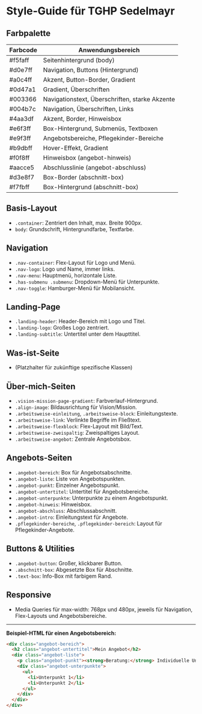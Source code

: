 # Style-Guide für TGHP Sedelmayr

## Farbpalette
| Farbcode       | Anwendungsbereich                                 |
|----------------|---------------------------------------------------|
| #f5faff      | Seitenhintergrund (body)                          |
| #d0e7ff      | Navigation, Buttons (Hintergrund)                 |
| #a0c4ff      | Akzent, Button-Border, Gradient                   |
| #0d47a1      | Gradient, Überschriften                           |
| #003366      | Navigationstext, Überschriften, starke Akzente    |
| #004b7c      | Navigation, Überschriften, Links                  |
| #4aa3df      | Akzent, Border, Hinweisbox                        |
| #e6f3ff      | Box-Hintergrund, Submenüs, Textboxen              |
| #e9f3ff      | Angebotsbereiche, Pflegekinder-Bereiche           |
| #b9dbff      | Hover-Effekt, Gradient                            |
| #f0f8ff      | Hinweisbox (angebot-hinweis)                      |
| #aacce5      | Abschlusslinie (angebot-abschluss)                |
| #d3e8f7      | Box-Border (abschnitt-box)                        |
| #f7fbff      | Box-Hintergrund (abschnitt-box)                   |

## Basis-Layout
- `.container`: Zentriert den Inhalt, max. Breite 900px.
- `body`: Grundschrift, Hintergrundfarbe, Textfarbe.

## Navigation
- `.nav-container`: Flex-Layout für Logo und Menü.
- `.nav-logo`: Logo und Name, immer links.
- `.nav-menu`: Hauptmenü, horizontale Liste.
- `.has-submenu .submenu`: Dropdown-Menü für Unterpunkte.
- `.nav-toggle`: Hamburger-Menü für Mobilansicht.

## Landing-Page
- `.landing-header`: Header-Bereich mit Logo und Titel.
- `.landing-logo`: Großes Logo zentriert.
- `.landing-subtitle`: Untertitel unter dem Haupttitel.

## Was-ist-Seite
- (Platzhalter für zukünftige spezifische Klassen)

## Über-mich-Seiten
- `.vision-mission-page-gradient`: Farbverlauf-Hintergrund.
- `.align-image`: Bildausrichtung für Vision/Mission.
- `.arbeitsweise-einleitung`, `.arbeitsweise-block`: Einleitungstexte.
- `.arbeitsweise-link`: Verlinkte Begriffe im Fließtext.
- `.arbeitsweise-flexblock`: Flex-Layout mit Bild/Text.
- `.arbeitsweise-zweispaltig`: Zweispaltiges Layout.
- `.arbeitsweise-angebot`: Zentrale Angebotsbox.

## Angebots-Seiten
- `.angebot-bereich`: Box für Angebotsabschnitte.
- `.angebot-liste`: Liste von Angebotspunkten.
- `.angebot-punkt`: Einzelner Angebotspunkt.
- `.angebot-untertitel`: Untertitel für Angebotsbereiche.
- `.angebot-unterpunkte`: Unterpunkte zu einem Angebotspunkt.
- `.angebot-hinweis`: Hinweisbox.
- `.angebot-abschluss`: Abschlussabschnitt.
- `.angebot-intro`: Einleitungstext für Angebote.
- `.pflegekinder-bereiche`, `.pflegekinder-bereich`: Layout für Pflegekinder-Angebote.

## Buttons & Utilities
- `.angebot-button`: Großer, klickbarer Button.
- `.abschnitt-box`: Abgesetzte Box für Abschnitte.
- `.text-box`: Info-Box mit farbigem Rand.

## Responsive
- Media Queries für max-width: 768px und 480px, jeweils für Navigation, Flex-Layouts und Angebotsbereiche.

---

**Beispiel-HTML für einen Angebotsbereich:**
```html
<div class="angebot-bereich">
  <h2 class="angebot-untertitel">Mein Angebot</h2>
  <div class="angebot-liste">
    <p class="angebot-punkt"><strong>Beratung:</strong> Individuelle Unterstützung ...</p>
    <div class="angebot-unterpunkte">
      <ul>
        <li>Unterpunkt 1</li>
        <li>Unterpunkt 2</li>
      </ul>
    </div>
  </div>
</div>
``` 